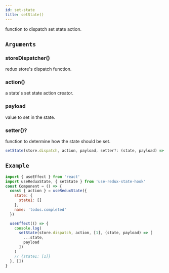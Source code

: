 ```yaml
---
id: set-state
title: setState()
---
```


function to dispatch set state action.

## `Arguments`

### **storeDispatcher()**

redux store's dispatch function.

### **action()**

a state's set state action creator.

### **payload**

value to set in the state.

### **setter()?**

function to determine how the state should be set.

```js
setState(store.dispatch, action, payload, setter?: (state, payload) => newState)
```

## `Example`

```jsx
import { useEffect } from 'react'
import useReduxState, { setState } from 'use-redux-state-hook'
const Component = () => {
  const { action } = useReduxState({
    state: {
      state1: []
    },
    name: 'todos.completed'
  })

  useEffect(() => {
    console.log(
      setState(store.dispatch, action, [1], (state, payload) => [
        ...state,
        payload
      ])
    )
    // {state1: [1]}
  }, [])
}
```
